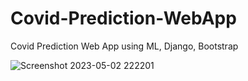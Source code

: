 # Covid-Prediction-WebApp
Covid Prediction Web App using ML, Django, Bootstrap


![Screenshot 2023-05-02 222201](https://user-images.githubusercontent.com/72815215/235733314-3c3567a8-e488-4335-b729-b4ffa158464c.png)
